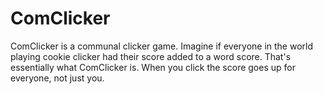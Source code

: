 # ComClicker
ComClicker is a communal clicker game.  Imagine if everyone in the world playing cookie clicker had their score added to a word score.  That's essentially what ComClicker is.  When you click the score goes up for everyone, not just you.
